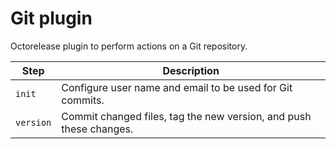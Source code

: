 # Git plugin

Octorelease plugin to perform actions on a Git repository.

| Step | Description |
|------|-------------|
| `init` | Configure user name and email to be used for Git commits. |
| `version` | Commit changed files, tag the new version, and push these changes. |
